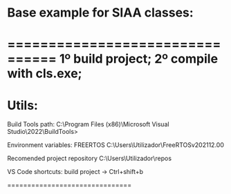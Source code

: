 # Base example for SIAA classes:
================================
1º build project;
2º compile with cls.exe;
================================

Utils:
================================
Build Tools path:
C:\Program Files (x86)\Microsoft Visual Studio\2022\BuildTools>


Environment variables: 
FREERTOS
C:\Users\Utilizador\FreeRTOSv202112.00

Recomended project repository
C:\Users\Utilizador\repos

VS Code shortcuts:
build project -> Ctrl+shift+b

===============================
